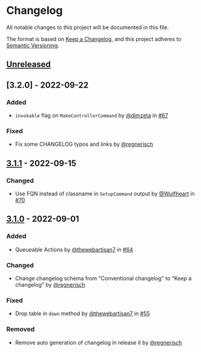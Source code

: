 # Changelog
All notable changes to this project will be documented in this file.

The format is based on [Keep a Changelog](https://keepachangelog.com/en/1.0.0/),
and this project adheres to [Semantic Versioning](https://semver.org/spec/v2.0.0.html).

## [Unreleased]

## [3.2.0] - 2022-09-22
### Added
- `invokable` flag on `MakeControllerCommand` by [@dimzeta](https://github.com/dimzeta) in [#67](https://github.com/regnerisch/laravel-beyond/pull/67)

### Fixed
- Fix some CHANGELOG typos and links by [@regnerisch](https://github.com/regnerisch)

## [3.1.1] - 2022-09-15
### Changed
- Use FQN instead of classname in `SetupCommand` output by [@Wulfheart](https://github.com/Wulfheart) in [#70](https://github.com/regnerisch/laravel-beyond/pull/70)

## [3.1.0] - 2022-09-01
### Added
- Queueable Actions by [@thewebartisan7](https://github.com/thewebartisan7) in [#64](https://github.com/regnerisch/laravel-beyond/pull/64)

### Changed
- Change changelog schema from "Conventional changelog" to "Keep a changelog" by [@regnerisch](https://github.com/regnerisch)

### Fixed
- Drop table in `down` method by [@thewebartisan7](https://github.com/thewebartisan7) in [#55](https://github.com/regnerisch/laravel-beyond/pull/55)

### Removed
- Remove auto generation of changelog in release it by [@regnerisch](https://github.com/regnerisch)

[Unreleased]: https://github.com/regnerisch/laravel-beyond/compare/v3.1.1...HEAD
[3.1.1]: https://github.com/regnerisch/laravel-beyond/compare/v3.1.0...v3.1.1
[3.1.0]: https://github.com/regnerisch/laravel-beyond/compare/v3.0.0...v3.1.0
[3.0.0]: https://github.com/regnerisch/laravel-beyond/compare/v2.0.0...v3.0.0
[2.0.0]: https://github.com/regnerisch/laravel-beyond/compare/v1.0.0...v2.0.0
